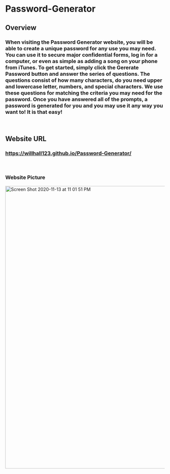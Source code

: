 # Password-Generator

## Overview 
### When visiting the Password Generator website, you will be able to create a unique password for any use you may need. You can use it to secure major confidential forms, log in for a computer, or even as simple as adding a song on your phone from iTunes. To get started, simply click the Gererate Password button and answer the series of questions. The questions consist of how many characters, do you need upper and lowercase letter, numbers, and special characters. We use these questions for matching the criteria you may need for the password. Once you have answered all of the prompts, a password is generated for you and you may use it any way you want to! It is that easy!

<br/>

## Website URL
### https://willhall123.github.io/Password-Generator/

<br/>

### Website Picture

<img width="890" alt="Screen Shot 2020-11-13 at 11 01 51 PM" src="https://user-images.githubusercontent.com/67484114/99140140-90714880-2604-11eb-8b7a-0abac2b388dd.png">
